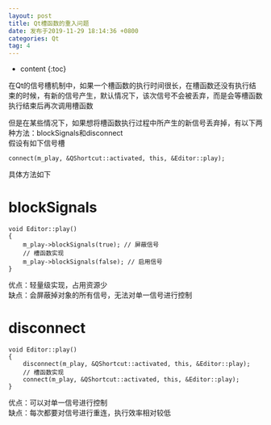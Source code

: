 ```yaml
---
layout: post
title: Qt槽函数的重入问题
date: 发布于2019-11-29 18:14:36 +0800
categories: Qt
tag: 4
---
```


* content
{:toc}

在Qt的信号槽机制中，如果一个槽函数的执行时间很长，在槽函数还没有执行结束的时候，有新的信号产生，默认情况下，该次信号不会被丢弃，而是会等槽函数执行结束后再次调用槽函数  
<!-- more -->

但是在某些情况下，如果想将槽函数执行过程中所产生的新信号丢弃掉，有以下两种方法：blockSignals和disconnect  
假设有如下信号槽

    
    
    connect(m_play, &QShortcut::activated, this, &Editor::play);
    

具体方法如下

# blockSignals

    
    
    void Editor::play()
    {
    	m_play->blockSignals(true); // 屏蔽信号
    	// 槽函数实现
    	m_play->blockSignals(false); // 启用信号
    }
    

优点：轻量级实现，占用资源少  
缺点：会屏蔽掉对象的所有信号，无法对单一信号进行控制

# disconnect

    
    
    void Editor::play()
    {
    	disconnect(m_play, &QShortcut::activated, this, &Editor::play);
    	// 槽函数实现
    	connect(m_play, &QShortcut::activated, this, &Editor::play);
    }
    

优点：可以对单一信号进行控制  
缺点：每次都要对信号进行重连，执行效率相对较低

